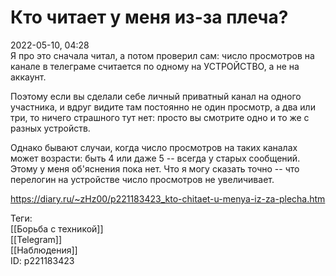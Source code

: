 Кто читает у меня из-за плеча?
===============================

   
 2022-05-10, 04:28   
  Я про это сначала читал, а потом проверил сам: число просмотров на канале в телеграме считается по одному на УСТРОЙСТВО, а не на аккаунт.   
   
 Поэтому если вы сделали себе личный приватный канал на одного участника, и вдруг видите там постоянно не один просмотр, а два или три, то ничего страшного тут нет: просто вы смотрите одно и то же с разных устройств.   
   
 Однако бывают случаи, когда число просмотров на таких каналах может возрасти: быть 4 или даже 5 -- всегда у старых сообщений. Этому у меня об'яснения пока нет. Что я могу сказать точно -- что перелогин на устройстве число просмотров не увеличивает.   
    
 <https://diary.ru/~zHz00/p221183423_kto-chitaet-u-menya-iz-za-plecha.htm>   
   
 Теги:   
 [[Борьба с техникой]]   
 [[Telegram]]   
 [[Наблюдения]]   
 ID: p221183423